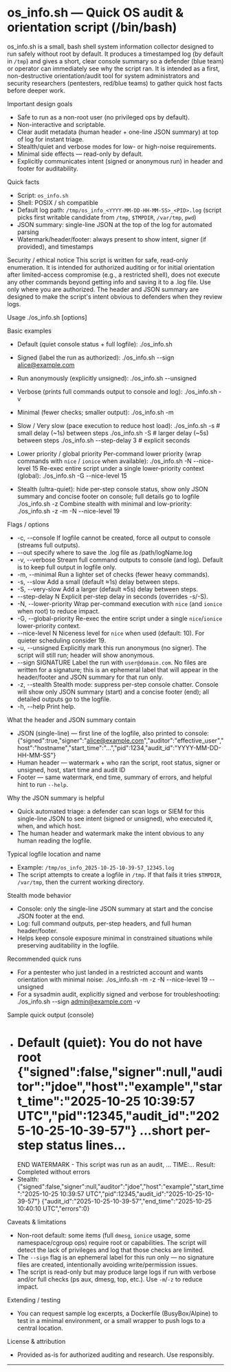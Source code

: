 # os_info.sh — Quick OS audit & orientation script (/bin/bash)

os_info.sh is a small, bash shell system information collector designed to run safely without root by default. It produces a timestamped log (by default in `/tmp`) and gives a short, clear console summary so a defender (blue team) or operator can immediately see why the script ran. It is intended as a first, non-destructive orientation/audit tool for system administrators and security researchers (pentesters, red/blue teams) to gather quick host facts before deeper work.

Important design goals
- Safe to run as a non-root user (no privileged ops by default).
- Non-interactive and scriptable.
- Clear audit metadata (human header + one-line JSON summary) at top of log for instant triage.
- Stealth/quiet and verbose modes for low- or high-noise requirements.
- Minimal side effects — read-only by default.
- Explicitly communicates intent (signed or anonymous run) in header and footer for auditability.

Quick facts
- Script: `os_info.sh`
- Shell: POSIX / sh compatible
- Default log path: `/tmp/os_info_<YYYY-MM-DD-HH-MM-SS>_<PID>.log` (script picks first writable candidate from `/tmp`, `$TMPDIR`, `/var/tmp`, `pwd`)
- JSON summary: single-line JSON at the top of the log for automated parsing
- Watermark/header/footer: always present to show intent, signer (if provided), and timestamps

Security / ethical notice
This script is written for safe, read-only enumeration. It is intended for authorized auditing or for initial orientation after limited-access compromise (e.g., a restricted shell), does not execute any other commands beyond getting info and saving it to a .log file. Use only where you are authorized. The header and JSON summary are designed to make the script's intent obvious to defenders when they review logs.

Usage
  ./os_info.sh [options]

Basic examples
- Default (quiet console status + full logfile):
  ./os_info.sh

- Signed (label the run as authorized):
  ./os_info.sh --sign alice@example.com

- Run anonymously (explicitly unsigned):
  ./os_info.sh --unsigned

- Verbose (prints full commands output to console and log):
  ./os_info.sh -v

- Minimal (fewer checks; smaller output):
  ./os_info.sh -m

- Slow / Very slow (pace execution to reduce host load):
  ./os_info.sh -s        # small delay (~1s) between steps
  ./os_info.sh -S        # larger delay (~5s) between steps
  ./os_info.sh --step-delay 3   # explicit seconds

- Lower priority / global priority
  Per-command lower priority (wrap commands with `nice` / `ionice` when available):
    ./os_info.sh -N --nice-level 15
  Re-exec entire script under a single lower-priority context (global):
    ./os_info.sh -G --nice-level 15

- Stealth (ultra-quiet): hide per-step console status, show only JSON summary and concise footer on console; full details go to logfile
  ./os_info.sh -z
  Combine stealth with minimal and low-priority:
  ./os_info.sh -z -m -N --nice-level 19

Flags / options
- -c, --console
    If logfile cannot be created, force all output to console (streams full outputs).
- --out
    specify where to save the .log file as /path/logName.log
- -v, --verbose
    Stream full command outputs to console (and log). Default is to keep full output in logfile only.
- -m, --minimal
    Run a lighter set of checks (fewer heavy commands).
- -s, --slow
    Add a small (default ≈1s) delay between steps.
- -S, --very-slow
    Add a larger (default ≈5s) delay between steps.
- --step-delay N
    Explicit per-step delay in seconds (overrides -s/-S).
- -N, --lower-priority
    Wrap per-command execution with `nice` (and `ionice` when root) to reduce impact.
- -G, --global-priority
    Re-exec the entire script under a single `nice`/`ionice` lower-priority context.
- --nice-level N
    Niceness level for `nice` when used (default: 10). For quieter scheduling consider 19.
- -u, --unsigned
    Explicitly mark this run anonymous (no signer). The script will still run; header will show anonymous.
- --sign SIGNATURE
    Label the run with `user@domain.com`. No files are written for a signature; this is an ephemeral label that will appear in the header/footer and JSON summary for that run only.
- -z, --stealth
    Stealth mode: suppress per-step console chatter. Console will show only JSON summary (start) and a concise footer (end); all detailed outputs go to the logfile.
- -h, --help
    Print help.

What the header and JSON summary contain
- JSON (single-line) — first line of the logfile, also printed to console:
  {"signed":true,"signer":"alice@example.com","auditor":"effective_user","host":"hostname","start_time":"...","pid":1234,"audit_id":"YYYY-MM-DD-HH-MM-SS"}
- Human header — watermark + who ran the script, root status, signer or unsigned, host, start time and audit ID
- Footer — same watermark, end time, summary of errors, and helpful hint to run `--help`.

Why the JSON summary is helpful
- Quick automated triage: a defender can scan logs or SIEM for this single-line JSON to see intent (signed or unsigned), who executed it, when, and which host.
- The human header and watermark make the intent obvious to any human reading the logfile.

Typical logfile location and name
- Example: `/tmp/os_info_2025-10-25-10-39-57_12345.log`
- The script attempts to create a logfile in `/tmp`. If that fails it tries `$TMPDIR`, `/var/tmp`, then the current working directory.

Stealth mode behavior
- Console: only the single-line JSON summary at start and the concise JSON footer at the end.
- Log: full command outputs, per-step headers, and full human header/footer.
- Helps keep console exposure minimal in constrained situations while preserving auditability in the logfile.

Recommended quick runs
- For a pentester who just landed in a restricted account and wants orientation with minimal noise:
  ./os_info.sh -m -z -N --nice-level 19 --unsigned
- For a sysadmin audit, explicitly signed and verbose for troubleshooting:
  ./os_info.sh --sign admin@example.com -v

Sample quick output (console)
- Default (quiet):
  You do not have root
  {"signed":false,"signer":null,"auditor":"jdoe","host":"example","start_time":"2025-10-25 10:39:57 UTC","pid":12345,"audit_id":"2025-10-25-10-39-57"}
  ...short per-step status lines...
  ============================================================
  END WATERMARK - This script was run as an audit, ... TIME:...
  Result: Completed without errors
- Stealth:
  {"signed":false,"signer":null,"auditor":"jdoe","host":"example","start_time":"2025-10-25 10:39:57 UTC","pid":12345,"audit_id":"2025-10-25-10-39-57"}
  {"audit_id":"2025-10-25-10-39-57","end_time":"2025-10-25 10:40:10 UTC","errors":0}

Caveats & limitations
- Non-root default: some items (full `dmesg`, `ionice` usage, some namespace/cgroup ops) require root or capabilities. The script will detect the lack of privileges and log that those checks are limited.
- The `--sign` flag is an ephemeral label for this run only — no signature files are created, intentionally avoiding write/permission issues.
- The script is read-only but may produce large logs if run with verbose and/or full checks (ps aux, dmesg, top, etc.). Use `-m`/`-z` to reduce impact.

Extending / testing
- You can request sample log excerpts, a Dockerfile (BusyBox/Alpine) to test in a minimal environment, or a small wrapper to push logs to a central location.

License & attribution
- Provided as-is for authorized auditing and research. Use responsibly.

---
